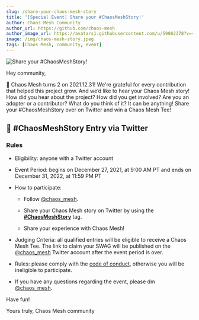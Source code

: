 ```yaml
---
slug: /share-your-chaos-mesh-story
title: '[Special Event] Share your #ChaosMeshStory!'
author: Chaos Mesh Community
author_url: https://github.com/chaos-mesh
author_image_url: https://avatars1.githubusercontent.com/u/59082378?v=4
image: /img/chaos-mesh-story.jpeg
tags: [Chaos Mesh, community, event]
--- 
```


![Share your #ChaosMeshStory!](/img/chaos-mesh-story.jpeg)

Hey community,

🥳 Chaos Mesh turns 2 on 2021.12.31!  We're grateful for every contribution that helped this project grow. And we’d like to hear your Chaos Mesh story! How did you hear about the project? How did you get involved? Are you an adopter or a contributor? What do you think of it? It can be anything! Share your #ChaosMeshStory over on Twitter and win a Chaos Mesh Tee!

<!--truncate-->

## 🍼 #ChaosMeshStory Entry via Twitter 

### Rules

* Eligibility: anyone with a Twitter account

* Event Period: begins on December 27, 2021, at 9:00 AM PT and ends on December 31, 2022, at 11:59 PM PT

* How to participate:

    * Follow [@chaos_mesh](https://twitter.com/chaos_mesh).

    * Share your Chaos Mesh story on Twitter by using the **[#ChaosMeshStory](https://twitter.com/intent/tweet?text=%23ChaosMeshStory)** tag.

    * Share your experience with Chaos Mesh!

* Judging Criteria: all qualified entries will be eligible to receive a Chaos Mesh Tee. The link to claim your SWAG will be published on the [@chaos_mesh](https://twitter.com/chaos_mesh) Twitter account after the event period is over.

* Rules: please comply with the [code of conduct](https://github.com/chaos-mesh/chaos-mesh/blob/master/CODE_OF_CONDUCT.md), otherwise you will be ineligible to participate.

* If you have any questions regarding the event, please dm [@chaos_mesh](https://twitter.com/chaos_mesh).

Have fun!

Yours truly,
Chaos Mesh community